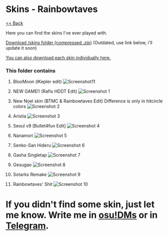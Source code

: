 # Skins - Rainbowtaves
[<< Back](https://rainbowtaves.ru)

Here you can find the skins I've ever played with.

[Download /skins folder (compressed .zip)](https://i.rainbowtaves.ru/skins/skins.zip) (Outdated, use link below, i'll update it soon)

[You can also download each skin individually here.](https://i.rainbowtaves.ru/skins/) 

### This folder contains
1. BlooMoon (lKepler edit)
![Screenshot11](https://i.rainbowtaves.ru/Mj9YyU.png)

2. NEW GAME!! (Rafis HDDT Edit)
![Screenshot 1](https://i.rainbowtaves.ru/AFOJYk.png)

3. New Noel skin (BTMC & Rainbowtaves Edit)
Difference is only in hitcircle colors
![Screenshot 2](https://i.rainbowtaves.ru/23lJh4.png)

4. Aristia
![Screenshot 3](https://i.rainbowtaves.ru/sCUMjU.png)

5. Seoul v9 [Bullet4fun Edit]
![Screenshot 4](https://i.rainbowtaves.ru/MTM8lO.png)

6. Nanamori
![Screenshot 5](https://i.rainbowtaves.ru/6DrZQY.png)

7. Senko-San Hideru
![Screenshot 6](https://i.rainbowtaves.ru/2CjAfG.png)

8. Gasha Singletap
![Screenshot 7](https://i.rainbowtaves.ru/C5QCbN.png)

9. Gesugao
![Screenshot 8](https://i.rainbowtaves.ru/EL13eB.png)

10. Sotarks Remake
![Screenshot 9](https://i.rainbowtaves.ru/ENCCV0.png)

11. Rainbowtaves' Shit
![Screenshot 10](https://i.rainbowtaves.ru/ajTieS.png)

# If you didn't find some skin, just let me know. Write me in [osu!DMs](https://osu.ppy.sh/u/10079847) or in [Telegram](https://t.me/rainbowtaves).

